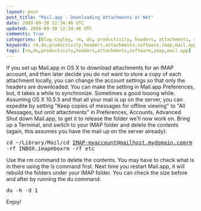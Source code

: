 ```yaml
---           
layout: post
post_title: "Mail.app - Downloading Attachments or Not"
date: 2008-09-30 12:34:46 UTC
updated: 2008-09-30 12:34:46 UTC
comments: true
categories: [Blog-Cogley, rm, du, productivity, headers, attachments, software, imap, mail.app]
keywords: rm,du,productivity,headers,attachments,software,imap,mail.app
tags: [rm,du,productivity,headers,attachments,software,imap,mail.app]
---
```

 
If you set up Mail.app in OS X to download attachments for an IMAP account, and then later decide you do not want to store a copy of each attachment locally, you can change the account settings so that only the headers are downloaded. You can make the setting in Mail.app Preferences, but, it takes a while to synchronize. Sometimes a good looong while. Assuming OS X 10.5.5 and that all your mail is up on the server, you can expedite by setting "Keep copies of messages for offline viewing" to "All Messages, but omit attachments" in Preferences, Accounts, Advanced. Shut down Mail.app, to get it to release the folder we'll now work on. Bring up a Terminal, and switch to your IMAP folder and delete the contents (again, this assumes you have the mail up on the server already): <pre>cd ~/Library/Mail/cd IMAP-myaccount@mailhost.mydomain.comrm -rf INBOX.imapmboxrm -rf etc</pre>Use the rm command to delete the contents. You may have to check what is in there using the ls command first. Next time you restart Mail.app, it will rebuild the folders under your IMAP folder. You can check the size before and after by running the du command: <pre>du -h -d 1</pre>Enjoy!